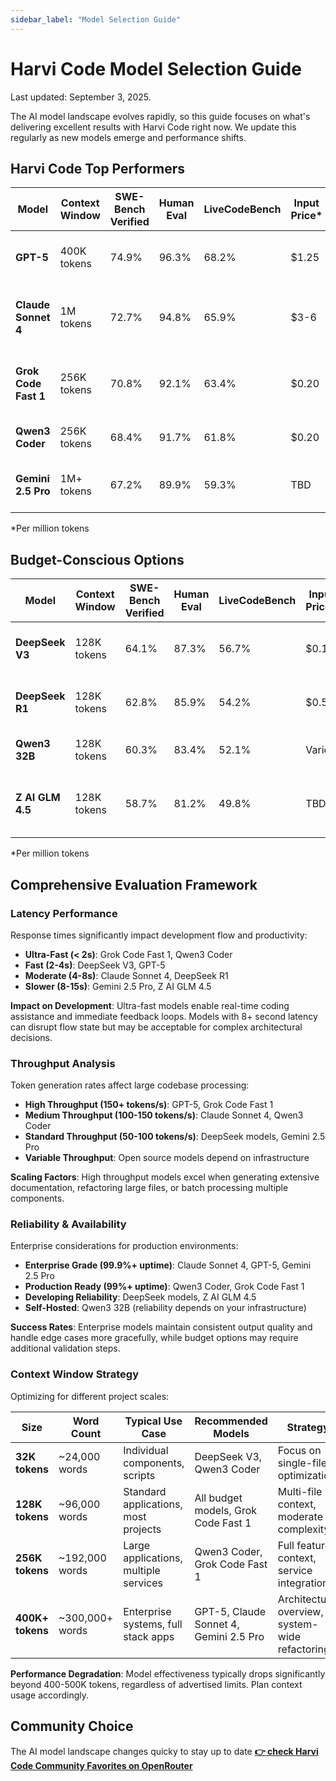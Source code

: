 ```yaml
---
sidebar_label: "Model Selection Guide"
---
```


# Harvi Code Model Selection Guide

Last updated: September 3, 2025.

The AI model landscape evolves rapidly, so this guide focuses on what's delivering excellent results with Harvi Code right now. We update this regularly as new models emerge and performance shifts.

## Harvi Code Top Performers

| Model                | Context Window | SWE-Bench Verified | Human Eval | LiveCodeBench | Input Price\* | Output Price\* | Best For                                    |
| -------------------- | -------------- | ------------------ | ---------- | ------------- | ------------- | -------------- | ------------------------------------------- |
| **GPT-5**            | 400K tokens    | 74.9%              | 96.3%      | 68.2%         | $1.25         | $10            | Latest capabilities, multi-modal coding     |
| **Claude Sonnet 4**  | 1M tokens      | 72.7%              | 94.8%      | 65.9%         | $3-6          | $15-22.50      | Enterprise code generation, complex systems |
| **Grok Code Fast 1** | 256K tokens    | 70.8%              | 92.1%      | 63.4%         | $0.20         | $1.50          | Rapid development, cost-performance balance |
| **Qwen3 Coder**      | 256K tokens    | 68.4%              | 91.7%      | 61.8%         | $0.20         | $0.80          | Pure coding tasks, rapid prototyping        |
| **Gemini 2.5 Pro**   | 1M+ tokens     | 67.2%              | 89.9%      | 59.3%         | TBD           | TBD            | Massive codebases, architectural planning   |

\*Per million tokens

## Budget-Conscious Options

| Model            | Context Window | SWE-Bench Verified | Human Eval | LiveCodeBench | Input Price\* | Output Price\* | Notes                                |
| ---------------- | -------------- | ------------------ | ---------- | ------------- | ------------- | -------------- | ------------------------------------ |
| **DeepSeek V3**  | 128K tokens    | 64.1%              | 87.3%      | 56.7%         | $0.14         | $0.28          | Exceptional value for daily coding   |
| **DeepSeek R1**  | 128K tokens    | 62.8%              | 85.9%      | 54.2%         | $0.55         | $2.19          | Advanced reasoning at budget prices  |
| **Qwen3 32B**    | 128K tokens    | 60.3%              | 83.4%      | 52.1%         | Varies        | Varies         | Open source flexibility              |
| **Z AI GLM 4.5** | 128K tokens    | 58.7%              | 81.2%      | 49.8%         | TBD           | TBD            | MIT license, hybrid reasoning system |

\*Per million tokens

## Comprehensive Evaluation Framework

### Latency Performance

Response times significantly impact development flow and productivity:

- **Ultra-Fast (< 2s)**: Grok Code Fast 1, Qwen3 Coder
- **Fast (2-4s)**: DeepSeek V3, GPT-5
- **Moderate (4-8s)**: Claude Sonnet 4, DeepSeek R1
- **Slower (8-15s)**: Gemini 2.5 Pro, Z AI GLM 4.5

**Impact on Development**: Ultra-fast models enable real-time coding assistance and immediate feedback loops. Models with 8+ second latency can disrupt flow state but may be acceptable for complex architectural decisions.

### Throughput Analysis

Token generation rates affect large codebase processing:

- **High Throughput (150+ tokens/s)**: GPT-5, Grok Code Fast 1
- **Medium Throughput (100-150 tokens/s)**: Claude Sonnet 4, Qwen3 Coder
- **Standard Throughput (50-100 tokens/s)**: DeepSeek models, Gemini 2.5 Pro
- **Variable Throughput**: Open source models depend on infrastructure

**Scaling Factors**: High throughput models excel when generating extensive documentation, refactoring large files, or batch processing multiple components.

### Reliability & Availability

Enterprise considerations for production environments:

- **Enterprise Grade (99.9%+ uptime)**: Claude Sonnet 4, GPT-5, Gemini 2.5 Pro
- **Production Ready (99%+ uptime)**: Qwen3 Coder, Grok Code Fast 1
- **Developing Reliability**: DeepSeek models, Z AI GLM 4.5
- **Self-Hosted**: Qwen3 32B (reliability depends on your infrastructure)

**Success Rates**: Enterprise models maintain consistent output quality and handle edge cases more gracefully, while budget options may require additional validation steps.

### Context Window Strategy

Optimizing for different project scales:

| Size             | Word Count      | Typical Use Case                      | Recommended Models                     | Strategy                                        |
| ---------------- | --------------- | ------------------------------------- | -------------------------------------- | ----------------------------------------------- |
| **32K tokens**   | ~24,000 words   | Individual components, scripts        | DeepSeek V3, Qwen3 Coder               | Focus on single-file optimization               |
| **128K tokens**  | ~96,000 words   | Standard applications, most projects  | All budget models, Grok Code Fast 1    | Multi-file context, moderate complexity         |
| **256K tokens**  | ~192,000 words  | Large applications, multiple services | Qwen3 Coder, Grok Code Fast 1          | Full feature context, service integration       |
| **400K+ tokens** | ~300,000+ words | Enterprise systems, full stack apps   | GPT-5, Claude Sonnet 4, Gemini 2.5 Pro | Architectural overview, system-wide refactoring |

**Performance Degradation**: Model effectiveness typically drops significantly beyond 400-500K tokens, regardless of advertised limits. Plan context usage accordingly.

## Community Choice

The AI model landscape changes quicky to stay up to date [**👉 check Harvi Code Community Favorites on OpenRouter**](https://openrouter.ai/apps?url=https%3A%2F%2Fkilocode.ai%2F)
